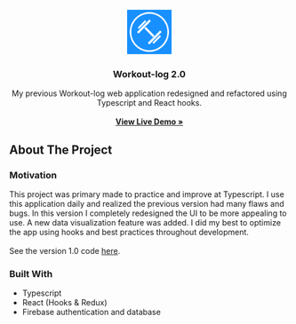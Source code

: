 <p align="center">
  <a href="https://github.com/github_username/repo_name">
    <img src="public/logo192.png" alt="Logo" width="80" height="80">
  </a>

  <h3 align="center">Workout-log 2.0</h3>

  <p align="center">
    My previous Workout-log web application redesigned and refactored using
    <br />
    Typescript and React hooks.
    <br />
    <br />
    <a href="https://workout-log.app"><strong>View Live Demo »</strong></a>
    <br />
  </p>
</p>

## About The Project
### Motivation
This project was primary made to practice and improve at Typescript. I use this application daily and realized the previous version had many flaws and bugs. In this version I completely redesigned the UI to be more appealing to use. A new data visualization feature was added. I did my best to 
optimize the app using hooks and best practices throughout development. 
<br/>
<br/>
See the version 1.0 code [here](https://github.com/hhbngo/workout-log).

### Built With

* []()Typescript
* []()React (Hooks & Redux)
* []()Firebase authentication and database
